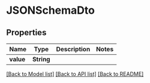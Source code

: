 # JSONSchemaDto

## Properties
Name | Type | Description | Notes
------------ | ------------- | ------------- | -------------
**value** | **String** |  | 

[[Back to Model list]](../README#documentation-for-models) [[Back to API list]](../README#documentation-for-api-endpoints) [[Back to README]](../README)


